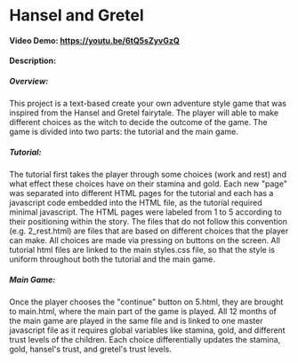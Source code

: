 # Hansel and Gretel
#### Video Demo: https://youtu.be/6tQ5sZyvGzQ
#### Description: 

##### Overview:
This project is a text-based create your own adventure style game that was inspired from the Hansel and Gretel fairytale. The player will able to make different choices as the witch to decide the outcome of the game. The game is divided into two parts: the tutorial and the main game.

##### Tutorial:
The tutorial first takes the player through some choices (work and rest) and what effect these choices have on their stamina and gold. Each new "page" was separated into different HTML pages for the tutorial and each has a javascript code embedded into the HTML file, as the tutorial required minimal javascript. The HTML pages were labeled from 1 to 5 according to their positioning within the story. The files that do not follow this convention (e.g. 2_rest.html) are files that are based on different choices that the player can make. All choices are made via pressing on buttons on the screen. All tutorial html files are linked to the main styles.css file, so that the style is uniform throughout both the tutorial and the main game.

##### Main Game:
Once the player chooses the "continue" button on 5.html, they are brought to main.html, where the main part of the game is played. All 12 months of the main game are played in the same file and is linked to one master javascript file as it requires global variables like stamina, gold, and different trust levels of the children. Each choice differentially updates the stamina, gold, hansel's trust, and gretel's trust levels.